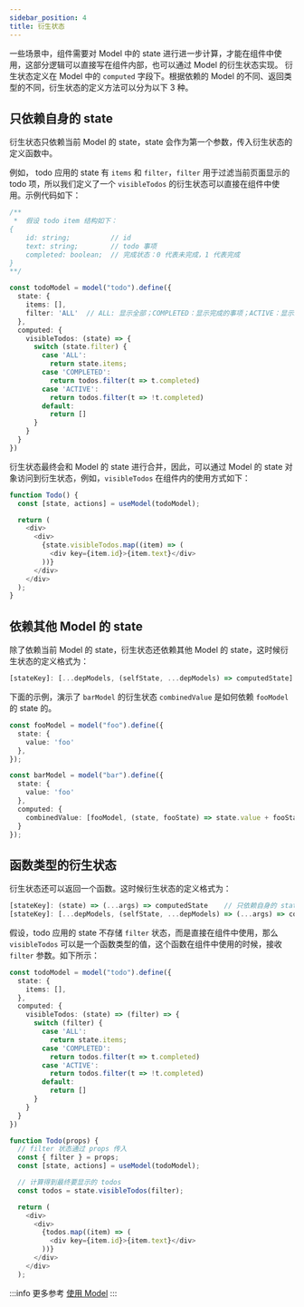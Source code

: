 ```yaml
---
sidebar_position: 4
title: 衍生状态
---
```


一些场景中，组件需要对 Model 中的 state 进行进一步计算，才能在组件中使用，这部分逻辑可以直接写在组件内部，也可以通过 Model 的衍生状态实现。
衍生状态定义在 Model 中的 `computed` 字段下。根据依赖的 Model 的不同、返回类型的不同，衍生状态的定义方法可以分为以下 3 种。


## 只依赖自身的 state

衍生状态只依赖当前 Model 的 state，state 会作为第一个参数，传入衍生状态的定义函数中。

例如， todo 应用的 state 有 `items` 和 `filter`，`filter` 用于过滤当前页面显示的 todo 项，所以我们定义了一个 `visibleTodos` 的衍生状态可以直接在组件中使用。示例代码如下：

```ts
/**
 *  假设 todo item 结构如下：
{
    id: string;          // id
    text: string;        // todo 事项
    completed: boolean;  // 完成状态：0 代表未完成，1 代表完成
}
**/

const todoModel = model("todo").define({
  state: {
    items: [],
    filter: 'ALL'  // ALL: 显示全部；COMPLETED：显示完成的事项；ACTIVE：显示未完成的事项
  },
  computed: {
    visibleTodos: (state) => {
      switch (state.filter) {
        case 'ALL':
          return state.items;
        case 'COMPLETED':
          return todos.filter(t => t.completed)
        case 'ACTIVE':
          return todos.filter(t => !t.completed)
        default:
          return []
      }
    }
  }
})
```


衍生状态最终会和 Model 的 state 进行合并，因此，可以通过 Model 的 state 对象访问到衍生状态，例如，`visibleTodos` 在组件内的使用方式如下：

```ts
function Todo() {
  const [state, actions] = useModel(todoModel);

  return (
    <div>
      <div>
        {state.visibleTodos.map((item) => (
          <div key={item.id}>{item.text}</div>
        ))}
      </div>
    </div>
  );
}
```

## 依赖其他 Model 的 state

除了依赖当前 Model 的 state，衍生状态还依赖其他 Model 的 state，这时候衍生状态的定义格式为：

```ts
[stateKey]: [...depModels, (selfState, ...depModels) => computedState]
```

下面的示例，演示了 `barModel` 的衍生状态 `combinedValue` 是如何依赖 `fooModel` 的 state 的。

```ts
const fooModel = model("foo").define({
  state: {
    value: 'foo'
  },
});

const barModel = model("bar").define({
  state: {
    value: 'foo'
  },
  computed: {
    combinedValue: [fooModel, (state, fooState) => state.value + fooState.value]
  }
});
```

## 函数类型的衍生状态

衍生状态还可以返回一个函数。这时候衍生状态的定义格式为：

```ts
[stateKey]: (state) => (...args) => computedState    // 只依赖自身的 state
[stateKey]: [...depModels, (selfState, ...depModels) => (...args) => computedState]  // 依赖其他 Model 的 state
```

假设，todo 应用的 state 不存储 `filter` 状态，而是直接在组件中使用，那么 `visibleTodos` 可以是一个函数类型的值，这个函数在组件中使用的时候，接收 `filter` 参数。如下所示：

```ts
const todoModel = model("todo").define({
  state: {
    items: [],
  },
  computed: {
    visibleTodos: (state) => (filter) => {
      switch (filter) {
        case 'ALL':
          return state.items;
        case 'COMPLETED':
          return todos.filter(t => t.completed)
        case 'ACTIVE':
          return todos.filter(t => !t.completed)
        default:
          return []
      }
    }
  }
})

function Todo(props) {
  // filter 状态通过 props 传入
  const { filter } = props;
  const [state, actions] = useModel(todoModel);

  // 计算得到最终要显示的 todos
  const todos = state.visibleTodos(filter);

  return (
    <div>
      <div>
        {todos.map((item) => (
          <div key={item.id}>{item.text}</div>
        ))}
      </div>
    </div>
  );
```

:::info 更多参考
[使用 Model](/docs/guides/features/model/computed-state)
:::
